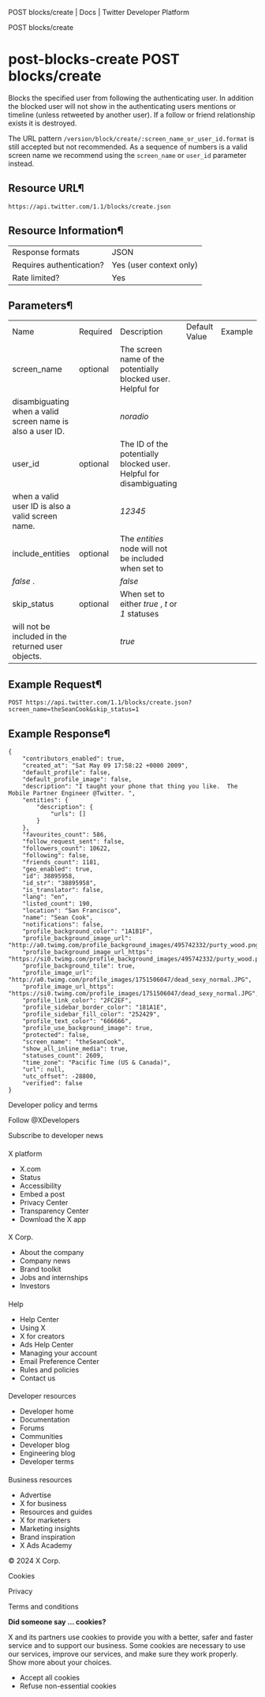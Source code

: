 
POST blocks/create | Docs | Twitter Developer Platform 

POST blocks/create

post-blocks-create
POST blocks/create
==================

Blocks the specified user from following the authenticating user. In
addition the blocked user will not show in the authenticating users
mentions or timeline (unless retweeted by another user). If a follow or
friend relationship exists it is destroyed.

The URL pattern
`/version/block/create/:screen_name_or_user_id.format` is
still accepted but not recommended. As a sequence of numbers is a valid
screen name we recommend using the `screen_name` or
`user_id` parameter instead.

Resource URL¶
-------------

`https://api.twitter.com/1.1/blocks/create.json`

Resource Information¶
---------------------

|  |  |
| --- | --- |
| Response formats | JSON |
| Requires authentication? | Yes (user context only) |
| Rate limited? | Yes |

Parameters¶
-----------

|  |  |  |  |  |
| --- | --- | --- | --- | --- |
| Name | Required | Description | Default Value | Example |
| screen\_name | optional | The screen name of the potentially blocked user. Helpful for
disambiguating when a valid screen name is also a user ID. |  | *noradio* |
| user\_id | optional | The ID of the potentially blocked user. Helpful for disambiguating
when a valid user ID is also a valid screen name. |  | *12345* |
| include\_entities | optional | The *entities* node will not be included when set to
*false* . |  | *false* |
| skip\_status | optional | When set to either *true* , *t* or *1* statuses
will not be included in the returned user objects. |  | *true* |

Example Request¶
----------------

`POST https://api.twitter.com/1.1/blocks/create.json?screen_name=theSeanCook&skip_status=1`

Example Response¶
-----------------

```
{
    "contributors_enabled": true, 
    "created_at": "Sat May 09 17:58:22 +0000 2009", 
    "default_profile": false, 
    "default_profile_image": false, 
    "description": "I taught your phone that thing you like.  The Mobile Partner Engineer @Twitter. ", 
    "entities": {
        "description": {
            "urls": []
        }
    }, 
    "favourites_count": 586, 
    "follow_request_sent": false, 
    "followers_count": 10622, 
    "following": false, 
    "friends_count": 1181, 
    "geo_enabled": true, 
    "id": 38895958, 
    "id_str": "38895958", 
    "is_translator": false, 
    "lang": "en", 
    "listed_count": 190, 
    "location": "San Francisco", 
    "name": "Sean Cook", 
    "notifications": false, 
    "profile_background_color": "1A1B1F", 
    "profile_background_image_url": "http://a0.twimg.com/profile_background_images/495742332/purty_wood.png", 
    "profile_background_image_url_https": "https://si0.twimg.com/profile_background_images/495742332/purty_wood.png", 
    "profile_background_tile": true, 
    "profile_image_url": "http://a0.twimg.com/profile_images/1751506047/dead_sexy_normal.JPG", 
    "profile_image_url_https": "https://si0.twimg.com/profile_images/1751506047/dead_sexy_normal.JPG", 
    "profile_link_color": "2FC2EF", 
    "profile_sidebar_border_color": "181A1E", 
    "profile_sidebar_fill_color": "252429", 
    "profile_text_color": "666666", 
    "profile_use_background_image": true, 
    "protected": false, 
    "screen_name": "theSeanCook", 
    "show_all_inline_media": true, 
    "statuses_count": 2609, 
    "time_zone": "Pacific Time (US & Canada)", 
    "url": null, 
    "utc_offset": -28800, 
    "verified": false
}
```

Developer policy and terms

Follow @XDevelopers

Subscribe to developer news

#### 
 X platform

* X.com
* Status
* Accessibility
* Embed a post
* Privacy Center
* Transparency Center
* Download the X app

#### 
 X Corp.

* About the company
* Company news
* Brand toolkit
* Jobs and internships
* Investors

#### 
 Help

* Help Center
* Using X
* X for creators
* Ads Help Center
* Managing your account
* Email Preference Center
* Rules and policies
* Contact us

#### 
 Developer resources

* Developer home
* Documentation
* Forums
* Communities
* Developer blog
* Engineering blog
* Developer terms

#### 
 Business resources

* Advertise
* X for business
* Resources and guides
* X for marketers
* Marketing insights
* Brand inspiration
* X Ads Academy

 © 2024 X Corp.

Cookies

Privacy

Terms and conditions

**Did someone say … cookies?**  

 X and its partners use cookies to provide you with a better, safer and
 faster service and to support our business. Some cookies are necessary to use
 our services, improve our services, and make sure they work properly.
 Show more about your choices.

* Accept all cookies
* Refuse non-essential cookies